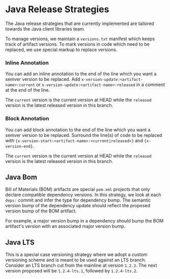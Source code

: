 # Java Release Strategies

The Java release strategies that are currently implemented are tailored towards
the Java client libraries team.

To manage versions, we maintain a `versions.txt` manifest which keeps track of
artifact versions. To mark versions in code which need to be replaced, we use
special markup to replace versions.

### Inline Annotation

You can add an inline annotation to the end of the line which you want a semver
version to be replaced. Add `x-version-update:<artifact-name>:current` or
`x-version-update:<artifact-name>:released` in a comment at the end of the line.

The `current` version is the current version at HEAD while the `released` version
is the latest released version in this branch.

### Block Annotation

You can add block annotation to the end of the line which you want a semver
version to be replaced. Surround the line(s) of code to be replaced with
`{x-version-start:<artifact-name>:<current|released>}` and `{x-version-end}`.

The `current` version is the current version at HEAD while the `released` version
is the latest released version in this branch.

## Java Bom

Bill of Materials (BOM) artifacts are special `pom.xml` projects that only declare
compatible dependency versions. In this strategy, we look at each `deps:` commit
and infer the type for dependency bump. The semantic version bump of the dependency
update should reflect the proposed version bump of the BOM artifact.

For example, a major version bump in a dependency should bump the BOM artifact's
version with an associated major version bump.

## Java LTS

This is a special case versioning strategy where we adopt a custom versioning scheme
and is meant to be used against an LTS branch. Consider an LTS branch cut from the
mainline at version `1.2.3`. The next version proposed will be `1.2.4-lts.1`, followed
by `1.2.4-lts.2`.
